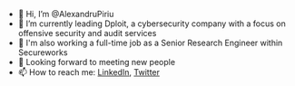 - 👋 Hi, I’m @AlexandruPiriu
- 👀 I’m currently leading Dploit, a cybersecurity company with a focus on offensive security and audit services
- 🌱 I'm also working a full-time job as a Senior Research Engineer within Secureworks
- 💞️ Looking forward to meeting new people
- 📫 How to reach me: [LinkedIn](https://www.linkedin.com/in/alexandru-p%C3%AEr%C3%AEu-293440180/), [Twitter](https://twitter.com/piriu_alexandru)

<!---
AlexandruPiriu/AlexandruPiriu is a ✨ special ✨ repository because its `README.md` (this file) appears on your GitHub profile.
You can click the Preview link to take a look at your changes.
--->
